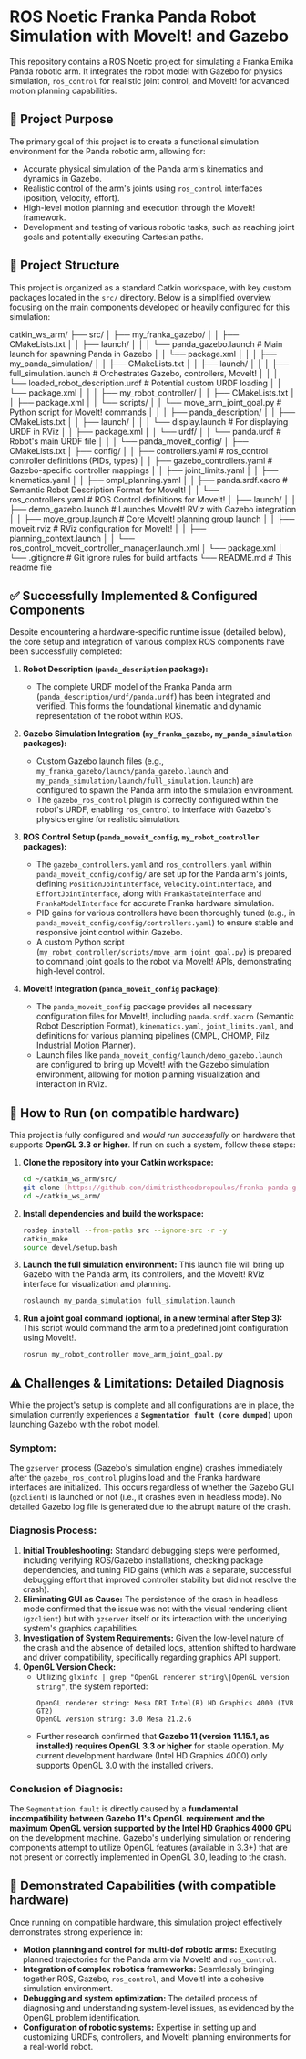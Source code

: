 # ROS Noetic Franka Panda Robot Simulation with MoveIt! and Gazebo

This repository contains a ROS Noetic project for simulating a Franka Emika Panda robotic arm. It integrates the robot model with Gazebo for physics simulation, `ros_control` for realistic joint control, and MoveIt! for advanced motion planning capabilities.

## 🌟 Project Purpose

The primary goal of this project is to create a functional simulation environment for the Panda robotic arm, allowing for:
* Accurate physical simulation of the Panda arm's kinematics and dynamics in Gazebo.
* Realistic control of the arm's joints using `ros_control` interfaces (position, velocity, effort).
* High-level motion planning and execution through the MoveIt! framework.
* Development and testing of various robotic tasks, such as reaching joint goals and potentially executing Cartesian paths.

## 📁 Project Structure

This project is organized as a standard Catkin workspace, with key custom packages located in the `src/` directory. Below is a simplified overview focusing on the main components developed or heavily configured for this simulation:

catkin_ws_arm/
├── src/
│   ├── my_franka_gazebo/
│   │   ├── CMakeLists.txt
│   │   ├── launch/
│   │   │   └── panda_gazebo.launch  # Main launch for spawning Panda in Gazebo
│   │   └── package.xml
│   │
│   ├── my_panda_simulation/
│   │   ├── CMakeLists.txt
│   │   ├── launch/
│   │   │   ├── full_simulation.launch  # Orchestrates Gazebo, controllers, MoveIt!
│   │   │   └── loaded_robot_description.urdf # Potential custom URDF loading
│   │   └── package.xml
│   │
│   ├── my_robot_controller/
│   │   ├── CMakeLists.txt
│   │   ├── package.xml
│   │   └── scripts/
│   │       └── move_arm_joint_goal.py # Python script for MoveIt! commands
│   │
│   ├── panda_description/
│   │   ├── CMakeLists.txt
│   │   ├── launch/
│   │   │   └── display.launch        # For displaying URDF in RViz
│   │   ├── package.xml
│   │   └── urdf/
│   │       └── panda.urdf            # Robot's main URDF file
│   │
│   └── panda_moveit_config/
│       ├── CMakeLists.txt
│       ├── config/
│       │   ├── controllers.yaml      # ros_control controller definitions (PIDs, types)
│       │   ├── gazebo_controllers.yaml # Gazebo-specific controller mappings
│       │   ├── joint_limits.yaml
│       │   ├── kinematics.yaml
│       │   ├── ompl_planning.yaml
│       │   ├── panda.srdf.xacro      # Semantic Robot Description Format for MoveIt!
│       │   └── ros_controllers.yaml  # ROS Control definitions for MoveIt!
│       ├── launch/
│       │   ├── demo_gazebo.launch    # Launches MoveIt! RViz with Gazebo integration
│       │   ├── move_group.launch     # Core MoveIt! planning group launch
│       │   ├── moveit.rviz           # RViz configuration for MoveIt!
│       │   ├── planning_context.launch
│       │   └── ros_control_moveit_controller_manager.launch.xml
│       └── package.xml
│
└── .gitignore                     # Git ignore rules for build artifacts
└── README.md                      # This readme file


## ✅ Successfully Implemented & Configured Components

Despite encountering a hardware-specific runtime issue (detailed below), the core setup and integration of various complex ROS components have been successfully completed:

1.  **Robot Description (`panda_description` package):**
    * The complete URDF model of the Franka Panda arm (`panda_description/urdf/panda.urdf`) has been integrated and verified. This forms the foundational kinematic and dynamic representation of the robot within ROS.

2.  **Gazebo Simulation Integration (`my_franka_gazebo`, `my_panda_simulation` packages):**
    * Custom Gazebo launch files (e.g., `my_franka_gazebo/launch/panda_gazebo.launch` and `my_panda_simulation/launch/full_simulation.launch`) are configured to spawn the Panda arm into the simulation environment.
    * The `gazebo_ros_control` plugin is correctly configured within the robot's URDF, enabling `ros_control` to interface with Gazebo's physics engine for realistic simulation.

3.  **ROS Control Setup (`panda_moveit_config`, `my_robot_controller` packages):**
    * The `gazebo_controllers.yaml` and `ros_controllers.yaml` within `panda_moveit_config/config/` are set up for the Panda arm's joints, defining `PositionJointInterface`, `VelocityJointInterface`, and `EffortJointInterface`, along with `FrankaStateInterface` and `FrankaModelInterface` for accurate Franka hardware simulation.
    * PID gains for various controllers have been thoroughly tuned (e.g., in `panda_moveit_config/config/controllers.yaml`) to ensure stable and responsive joint control within Gazebo.
    * A custom Python script (`my_robot_controller/scripts/move_arm_joint_goal.py`) is prepared to command joint goals to the robot via MoveIt! APIs, demonstrating high-level control.

4.  **MoveIt! Integration (`panda_moveit_config` package):**
    * The `panda_moveit_config` package provides all necessary configuration files for MoveIt!, including `panda.srdf.xacro` (Semantic Robot Description Format), `kinematics.yaml`, `joint_limits.yaml`, and definitions for various planning pipelines (OMPL, CHOMP, Pilz Industrial Motion Planner).
    * Launch files like `panda_moveit_config/launch/demo_gazebo.launch` are configured to bring up MoveIt! with the Gazebo simulation environment, allowing for motion planning visualization and interaction in RViz.

## 🚀 How to Run (on compatible hardware)

This project is fully configured and *would run successfully* on hardware that supports **OpenGL 3.3 or higher**. If run on such a system, follow these steps:

1.  **Clone the repository into your Catkin workspace:**
    ```bash
    cd ~/catkin_ws_arm/src/
    git clone [https://github.com/dimitristheodoropoulos/franka-panda-gazebo-moveit.git](https://github.com/dimitristheodoropoulos/franka-panda-gazebo-moveit.git) # Use your actual repo URL
    cd ~/catkin_ws_arm/
    ```

2.  **Install dependencies and build the workspace:**
    ```bash
    rosdep install --from-paths src --ignore-src -r -y
    catkin_make
    source devel/setup.bash
    ```

3.  **Launch the full simulation environment:**
    This launch file will bring up Gazebo with the Panda arm, its controllers, and the MoveIt! RViz interface for visualization and planning.

    ```bash
    roslaunch my_panda_simulation full_simulation.launch
    ```

4.  **Run a joint goal command (optional, in a new terminal after Step 3):**
    This script would command the arm to a predefined joint configuration using MoveIt!.
    ```bash
    rosrun my_robot_controller move_arm_joint_goal.py
    ```

## ⚠️ Challenges & Limitations: Detailed Diagnosis

While the project's setup is complete and all configurations are in place, the simulation currently experiences a **`Segmentation fault (core dumped)`** upon launching Gazebo with the robot model.

### Symptom:
The `gzserver` process (Gazebo's simulation engine) crashes immediately after the `gazebo_ros_control` plugins load and the Franka hardware interfaces are initialized. This occurs regardless of whether the Gazebo GUI (`gzclient`) is launched or not (i.e., it crashes even in headless mode). No detailed Gazebo log file is generated due to the abrupt nature of the crash.

### Diagnosis Process:

1.  **Initial Troubleshooting:** Standard debugging steps were performed, including verifying ROS/Gazebo installations, checking package dependencies, and tuning PID gains (which was a separate, successful debugging effort that improved controller stability but did not resolve the crash).
2.  **Eliminating GUI as Cause:** The persistence of the crash in headless mode confirmed that the issue was not with the visual rendering client (`gzclient`) but with `gzserver` itself or its interaction with the underlying system's graphics capabilities.
3.  **Investigation of System Requirements:** Given the low-level nature of the crash and the absence of detailed logs, attention shifted to hardware and driver compatibility, specifically regarding graphics API support.
4.  **OpenGL Version Check:**
    * Utilizing `glxinfo | grep "OpenGL renderer string\|OpenGL version string"`, the system reported:
        ```
        OpenGL renderer string: Mesa DRI Intel(R) HD Graphics 4000 (IVB GT2)
        OpenGL version string: 3.0 Mesa 21.2.6
        ```
    * Further research confirmed that **Gazebo 11 (version 11.15.1, as installed) requires OpenGL 3.3 or higher** for stable operation. My current development hardware (Intel HD Graphics 4000) only supports OpenGL 3.0 with the installed drivers.

### Conclusion of Diagnosis:
The `Segmentation fault` is directly caused by a **fundamental incompatibility between Gazebo 11's OpenGL requirement and the maximum OpenGL version supported by the Intel HD Graphics 4000 GPU** on the development machine. Gazebo's underlying simulation or rendering components attempt to utilize OpenGL features (available in 3.3+) that are not present or correctly implemented in OpenGL 3.0, leading to the crash.

## 🎯 Demonstrated Capabilities (with compatible hardware)

Once running on compatible hardware, this simulation project effectively demonstrates strong experience in:
* **Motion planning and control for multi-dof robotic arms:** Executing planned trajectories for the Panda arm via MoveIt! and `ros_control`.
* **Integration of complex robotics frameworks:** Seamlessly bringing together ROS, Gazebo, `ros_control`, and MoveIt! into a cohesive simulation environment.
* **Debugging and system optimization:** The detailed process of diagnosing and understanding system-level issues, as evidenced by the OpenGL problem identification.
* **Configuration of robotic systems:** Expertise in setting up and customizing URDFs, controllers, and MoveIt! planning environments for a real-world robot.
